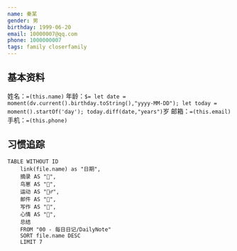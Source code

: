 ```yaml
---
name: 秦某
gender: 男
birthday: 1999-06-20
email: 10000007@qq.com
phone: 1000000007
tags: family closerfamily
---
```


## 基本资料

姓名：`=(this.name)`
年龄：`$= let date = moment(dv.current().birthday.toString(),"yyyy-MM-DD"); let today = moment().startOf('day'); today.diff(date,"years")`岁
邮箱：`=(this.email)`
手机：`=(this.phone)`

## 习惯追踪

```dataview
TABLE WITHOUT ID
	link(file.name) as "日期",
	摘录 AS "🌄",
	鸟崽 AS "🐥",
	运动 AS "🏃‍♂️",
	邮件 AS "💌",
	写作 AS "📝",
	心情 AS "👾",
	总结
	FROM "00 - 每日日记/DailyNote" 
	SORT file.name DESC
	LIMIT 7
```

